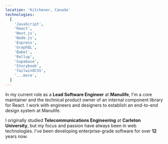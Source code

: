 ```yaml
---
location: 'Kitchener, Canada'
technologies:
  [
    'JavaScript',
    'React',
    'Next.js',
    'Node.js',
    'Express',
    'GraphQL',
    'Babel',
    'Rollup',
    'Supabase',
    'Storybook',
    'TailwindCSS',
    '...more',
  ]
---
```


In my current role as a **Lead Software Engineer** at **Manulife**, I'm a core maintainer and the technical product owner of an internal component library for React. I work with engineers and designers to establish an end-to-end design system at Manulife.

I originally studied **Telecommunications Engineering** at **Carleton University**, but my focus and passion have always been in web technologies. I've been developing enterprise-grade software for over **12** years now.
